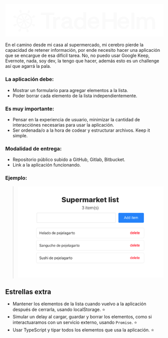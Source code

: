 ![Tradehelm](./assets/logo.svg "TradeHelm")

En el camino desde mi casa al supermercado, mi cerebro pierde la capacidad de retener información, por ende necesito hacer una aplicación que se encargue de esa difícil tarea. No, no puedo usar Google Keep, Evernote, nada, soy dev, la tengo que hacer, además esto es un challenge así que agarrá la pala.

### La aplicación debe:
* Mostrar un formulario para agregar elementos a la lista.
* Poder borrar cada elemento de la lista independientemente.

### Es muy importante:
* Pensar en la experiencia de usuario, minimizar la cantidad de interacciónes necesarias para usar la aplicación.
* Ser ordenada/o a la hora de codear y estructurar archivos. Keep it simple.

### Modalidad de entrega:
* Repositorio público subido a GitHub, Gitlab, Bitbucket.
* Link a la aplicación funcionando.

### Ejemplo:
> ![Spec](./assets/spec.png "Spec")

## Estrellas extra
* Mantener los elementos de la lista cuando vuelvo a la aplicación después de cerrarla, usando localStorage. ⭐️
* Simular un delay al cargar, guardar y borrar los elementos, como si interactuaramos con un servicio externo, usando `Promise`. ⭐️
* Usar TypeScript y tipar todos los elementos que usa la aplicación. ⭐️